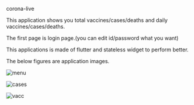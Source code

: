 corona-live

This application shows you total vaccines/cases/deaths and daily vaccines/cases/deaths.

The first page is login page.(you can edit id/password what you want)

This applications is made of flutter and stateless widget to perform better.

The below figures are application images.

![menu](https://user-images.githubusercontent.com/61117544/120892761-cc283a00-c64a-11eb-99ce-28f7c7751e9c.jpg)

![cases](https://user-images.githubusercontent.com/61117544/120892759-c9c5e000-c64a-11eb-85ae-35aed09cbcb3.jpg)

![vacc](https://user-images.githubusercontent.com/61117544/120892760-cb8fa380-c64a-11eb-9b88-8daedbacca4d.jpg)


